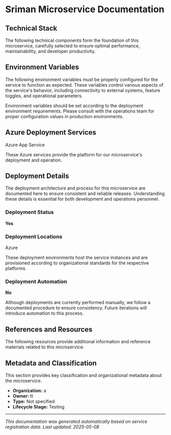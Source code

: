 # Sriman Microservice Documentation

## Technical Stack

The following technical components form the foundation of this microservice, carefully selected to ensure optimal performance, maintainability, and developer productivity.

## Environment Variables

The following environment variables must be properly configured for the service to function as expected. These variables control various aspects of the service's behavior, including connectivity to external systems, feature toggles, and operational parameters.

Environment variables should be set according to the deployment environment requirements. Please consult with the operations team for proper configuration values in production environments.

## Azure Deployment Services

Azure App Service

These Azure services provide the platform for our microservice's deployment and operation.

## Deployment Details

The deployment architecture and process for this microservice are documented here to ensure consistent and reliable releases. Understanding these details is essential for both development and operations personnel.

### Deployment Status

**Yes**

### Deployment Locations

Azure

These deployment environments host the service instances and are provisioned according to organizational standards for the respective platforms.

### Deployment Automation

**No**

Although deployments are currently performed manually, we follow a documented procedure to ensure consistency. Future iterations will introduce automation to this process.

## References and Resources

The following resources provide additional information and reference materials related to this microservice:

## Metadata and Classification

This section provides key classification and organizational metadata about the microservice.

- **Organization:** a
- **Owner:** tt
- **Type:** Not specified
- **Lifecycle Stage:** Testing
---

*This documentation was generated automatically based on service registration data. Last updated: 2025-05-08*

